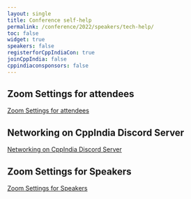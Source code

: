 ```yaml
---
layout: single
title: Conference self-help
permalink: /conference/2022/speakers/tech-help/
toc: false
widget: true
speakers: false
registerforCppIndiaCon: true
joinCppIndia: false
cppindiaconsponsors: false
---
```


## Zoom Settings for attendees
[Zoom Settings for attendees](/conference/2022/speakers/attendee_zoom_setting/)

## Networking on CppIndia Discord Server
[Networking on CppIndia Discord Server](/conference/2022/networking/)

## Zoom Settings for Speakers
[Zoom Settings for Speakers](/conference/2022/speakers/zoom_settings/)